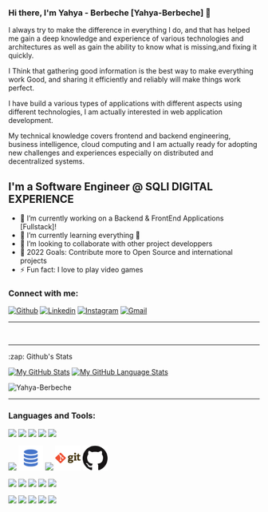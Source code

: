 ### Hi there, I'm Yahya - Berbeche [Yahya-Berbeche] 👋

I always try to make the difference in everything I do, and that has helped me gain a deep knowledge and experience of various technologies and architectures as well as gain the ability to know what is missing,and fixing it quickly.

I Think that gathering good information is the best way to make everything work Good, and sharing it efficiently and reliably will make things work perfect.

I have build a various types of applications with different aspects using different technologies, I am actually interested in web application development.

My technical knowledge covers frontend and backend engineering, business intelligence, cloud computing and I am actually ready for adopting new challenges and experiences especially on distributed and decentralized systems.

## I'm a Software Engineer @ SQLI DIGITAL EXPERIENCE
- 🔭 I’m currently working on a Backend & FrontEnd Applications [Fullstack]!
- 🌱 I’m currently learning everything 💪
- 👯 I’m looking to collaborate with other project developpers
- 🥅 2022 Goals: Contribute more to Open Source and international projects
- ⚡ Fun fact: I love to play video games

### Connect with me:


[![Github](https://img.shields.io/badge/-Github-000?style=flat&logo=Github&logoColor=white)](https://github.com/yberbeche)
[![Linkedin](https://img.shields.io/badge/-LinkedIn-blue?style=flat&logo=Linkedin&logoColor=white)](https://www.linkedin.com/in/yahya-berbeche-227a70197/)
[![Instagram](https://img.shields.io/badge/-Instagram-c13584?style=flat&labelColor=c13584&logo=instagram&logoColor=white)](https://www.instagram.com/yahya_berbeche/)
[![Gmail](https://img.shields.io/badge/-Gmail-c14438?style=flat&logo=Gmail&logoColor=white)](mailto:yberbeche@gmail.com)

---

<br />

<hr>

<summary>:zap: Github's Stats </summary>

[![My GitHub Stats](https://github-readme-stats.vercel.app/api/?username=yberbeche&count_private=true&theme=tokyonight&showicons=true)]()
[![My GitHub Language Stats](https://github-readme-stats.vercel.app/api/top-langs/?username=yberbeche&langs_count=5&theme=tokyonight)]()

![Yahya-Berbeche](https://komarev.com/ghpvc/?username=yberbeche)

<hr>


### Languages and Tools:
<p>
 <code><img width="10%" src="https://www.vectorlogo.zone/logos/visualstudio_code/visualstudio_code-ar21.svg"></code>
 <code><img width="10%" src="https://www.vectorlogo.zone/logos/w3_html5/w3_html5-ar21.svg"></code>
 <code><img width="10%" src="https://www.vectorlogo.zone/logos/w3_css/w3_css-ar21.svg"></code>
 <code><img width="10%" src="https://www.vectorlogo.zone/logos/javascript/javascript-horizontal.svg"></code>
<code><img width="10%" src="https://www.vectorlogo.zone/logos/java/java-ar21.svg"></code>

<code><img width="10%" src="http://blog.agilethinking.pro/wp-content/uploads/2017/12/java_ee.jpg"></code>
<code><img width="10%" src="https://raw.githubusercontent.com/github/explore/80688e429a7d4ef2fca1e82350fe8e3517d3494d/topics/sql/sql.png"></code>
  <code><img width="10%" src="https://www.vectorlogo.zone/logos/mysql/mysql-ar21.svg"></code>
  <code><img width="10%" src="https://raw.githubusercontent.com/github/explore/80688e429a7d4ef2fca1e82350fe8e3517d3494d/topics/git/git.png"></code>
  <code><img width="10%" src="https://raw.githubusercontent.com/github/explore/78df643247d429f6cc873026c0622819ad797942/topics/github/github.png"></code>

<code><img width="10%" src="https://www.vectorlogo.zone/logos/springio/springio-ar21.svg"></code>
  <code><img width="10%" src="https://www.vectorlogo.zone/logos/json/json-ar21.svg"></code>
  <code><img width="10%" src="https://www.vectorlogo.zone/logos/hibernate/hibernate-ar21.svg"></code>
   <code><img width="10%" src="https://raw.githubusercontent.com/simple-icons/simple-icons/ea4c6cd0ef66b36db595b7b4363b03e18a56b8c1/icons/springboot.svg"></code>
 <code><img width="10%" src="https://raw.githubusercontent.com/get-icon/geticon/fc0f660daee147afb4a56c64e12bde6486b73e39/icons/maven.svg"></code>

<code><img width="10%" src="https://www.vectorlogo.zone/logos/angular/angular-ar21.svg"></code>
<code><img width="10%" src="https://upload.wikimedia.org/wikipedia/commons/thumb/e/e9/Jenkins_logo.svg/348px-Jenkins_logo.svg.png"></code>
 <code><img width="10%" src="https://raw.githubusercontent.com/get-icon/geticon/fc0f660daee147afb4a56c64e12bde6486b73e39/icons/sonarqube.svg"></code>
  <code><img width="10%" src="https://miro.medium.com/max/400/1*Sl9BIAHildVrIeusopMYSg.png"></code>
  <code><img width="10%" src="https://www.vectorlogo.zone/logos/yaml/yaml-ar21.svg"></code>
</p>
<br />
<br />
